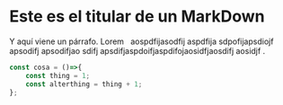 # Este es el titular de un MarkDown

Y aquí viene un párrafo. Lorem   aospdfijasodfij aspdfija sdpofijapsdiojf apsodifj apsodifjao sdifj apsdifjaspdoifjaspdifojaosidfjaosdifj aosidjf .

```js
const cosa = ()=>{
    const thing = 1;
    const alterthing = thing + 1;
};
```

